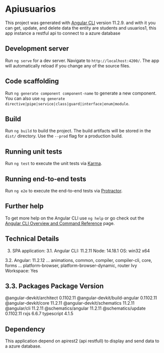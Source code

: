 # Apiusuarios

This project was generated with [Angular CLI](https://github.com/angular/angular-cli) version 11.2.9. and with it you can get, update, and delete data the entity are students and usuarios1, this app instance a restful api to connect to a azure database

## Development server

Run `ng serve` for a dev server. Navigate to `http://localhost:4200/`. The app will automatically reload if you change any of the source files.

## Code scaffolding

Run `ng generate component component-name` to generate a new component. You can also use `ng generate directive|pipe|service|class|guard|interface|enum|module`.

## Build

Run `ng build` to build the project. The build artifacts will be stored in the `dist/` directory. Use the `--prod` flag for a production build.

## Running unit tests

Run `ng test` to execute the unit tests via [Karma](https://karma-runner.github.io).

## Running end-to-end tests

Run `ng e2e` to execute the end-to-end tests via [Protractor](http://www.protractortest.org/).

## Further help

To get more help on the Angular CLI use `ng help` or go check out the [Angular CLI Overview and Command Reference](https://angular.io/cli) page.

## Technical Details

3. SPA application:
3.1. Angular CLI: 11.2.11
Node: 14.18.1
OS: win32 x64

3.2. Angular: 11.2.12
... animations, common, compiler, compiler-cli, core, forms
... platform-browser, platform-browser-dynamic, router
Ivy Workspace: Yes

3.3. Packages
Package                         Version
---------------------------------------------------------
@angular-devkit/architect       0.1102.11
@angular-devkit/build-angular   0.1102.11
@angular-devkit/core            11.2.11
@angular-devkit/schematics      11.2.11
@angular/cli                    11.2.11
@schematics/angular             11.2.11
@schematics/update              0.1102.11
rxjs                            6.6.7
typescript                      4.1.5

## Dependency
This application depend on apirest2 (api restfull) to display and send data to a azure database.
